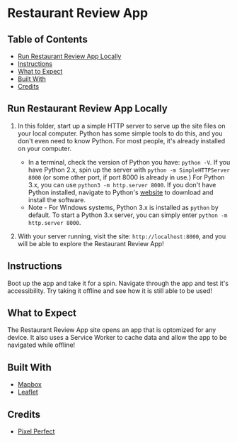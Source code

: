 # Restaurant Review App

## Table of Contents

* [Run Restaurant Review App Locally](#run-restaurant-review-app-locally)
* [Instructions](#instructions)
* [What to Expect](#what-to-expect)
* [Built With](#built-with)
* [Credits](#credits)

## Run Restaurant Review App Locally

1. In this folder, start up a simple HTTP server to serve up the site files on your local computer. Python has some simple tools to do this, and you don't even need to know Python. For most people, it's already installed on your computer.

    * In a terminal, check the version of Python you have: `python -V`. If you have Python 2.x, spin up the server with `python -m SimpleHTTPServer 8000` (or some other port, if port 8000 is already in use.) For Python 3.x, you can use `python3 -m http.server 8000`. If you don't have Python installed, navigate to Python's [website](https://www.python.org/) to download and install the software.
   * Note -  For Windows systems, Python 3.x is installed as `python` by default. To start a Python 3.x server, you can simply enter `python -m http.server 8000`.
2. With your server running, visit the site: `http://localhost:8000`, and you will be able to explore the Restaurant Review App!

## Instructions

Boot up the app and take it for a spin. Navigate through the app and test it's accessibility. Try taking it offline and see how it is still able to be used!


## What to Expect

The Restaurant Review App site opens an app that is optomized for any device. It also uses a Service Worker to cache data and allow the app to be navigated while offline!

## Built With

* [Mapbox](https://www.mapbox.com/)
* [Leaflet](https://leafletjs.com/)

## Credits

* [Pixel Perfect](https://www.flaticon.com/authors/pixel-perfect)

